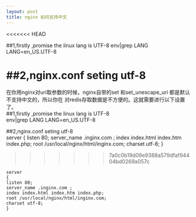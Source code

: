 ```yaml
---
layout: post
title: nginx 如何支持中文
---
```

<<<<<<< HEAD

##1,firstly ,promise the linux lang is UTF-8
    env|grep LANG
    LANG=en_US.UTF-8

##2,nginx.conf seting utf-8
=======
在你用nginx对uri取参数的时候，nginx自带的set 和set_unescape_uri 都是默认不支持中文的，所以你在
对redis存取数据是不方便的。这就需要进行以下设置了。   
##1,firstly ,promise the linux lang is UTF-8    
    env|grep LANG
    LANG=en_US.UTF-8
    
##2,nginx.conf seting utf-8   
    server
    {
    listen 80;
    server_name .inginx.com ;
    index index.html index.htm index.php;
    root /usr/local/nginx/html/inginx.com;
    charset utf-8;
    }
>>>>>>> 7a0c0b19d09e9388a579dfaf94404bd0269a057c

    server
    {
    listen 80;
    server_name .inginx.com ;
    index index.html index.htm index.php;
    root /usr/local/nginx/html/inginx.com;
    charset utf-8;
    }


